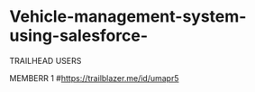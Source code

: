 # Vehicle-management-system-using-salesforce-

TRAILHEAD USERS 

MEMBERR 1 #https://trailblazer.me/id/umapr5
